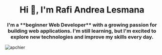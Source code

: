 <h1 align="center">Hi 👋, I'm Rafi Andrea Lesmana</h1>
<h3 align="center">I'm a **beginner Web Developer** with a growing passion for building web applications. I'm still learning, but I'm excited to explore new technologies and improve my skills every day.</h3>

<p><img align="left" src="https://github-readme-streak-stats.herokuapp.com/?user=Apchier&theme=vision-friendly-dark&hide_border=true" alt="apchier" /></p>

